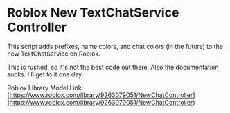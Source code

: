 # Roblox New TextChatService Controller

This script adds prefixes, name colors, and chat colors (in the future) to the new TextChatService on Roblox.

This is rushed, so it's not the best code out there. Also the documentation sucks. I'll get to it one day.

Roblox Library Model Link: [https://www.roblox.com/library/9263079051/NewChatController](https://www.roblox.com/library/9263079051/NewChatController)
